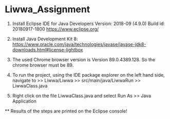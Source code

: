 # Liwwa_Assignment

1. Install Eclipse IDE for Java Developers
   Version: 2018-09 (4.9.0)
   Build id: 20180917-1800
https://www.eclipse.org/

2. Install Java Development Kit 8:
https://www.oracle.com/java/technologies/javase/javase-jdk8-downloads.html#license-lightbox

3. The used Chrome browser version is Version 89.0.4389.128. So the chrome browser must be 89.

4. To run the project, using the IDE package explorer on the left hand side, navigate to >> Liwwa/Liwwa >> src/main/java/LiwwaRun >> LiwwaClass.java

5. Right click on the file LiwwaClass.java and select Run As >> Java Application

** Results of the steps are printed on the Eclipse console!
